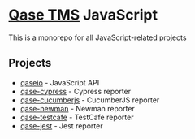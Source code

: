 # [Qase TMS](https://qase.io) JavaScript

This is a monorepo for all JavaScript-related projects

## Projects

- [qaseio](/qaseio) - JavaScript API
- [qase-cypress](/qase-cypress) - Cypress reporter
- [qase-cucumberjs](/qase-cucumberjs) - CucumberJS reporter
- [qase-newman](/qase-newman) - Newman reporter
- [qase-testcafe](/qase-testcafe) - TestCafe reporter
- [qase-jest](/qase-jest) - Jest reporter
